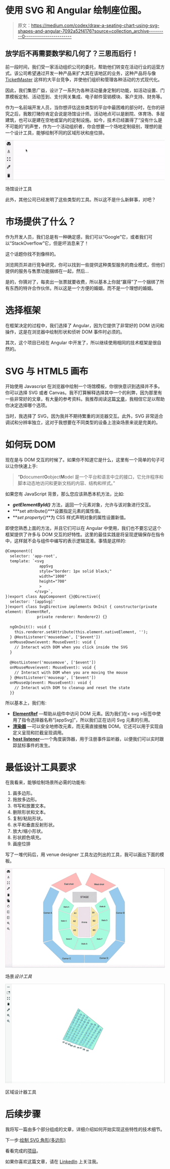 # 使用 SVG 和 Angular 绘制座位图。

> 原文：<https://medium.com/codex/draw-a-seating-chart-using-svg-shapes-and-angular-7092a52f4176?source=collection_archive---------0----------------------->

## 放学后不再需要数学和几何了？三思而后行！

前一段时间，我们受一家活动组织公司的委托，帮助他们转变在活动行业的运营方式。该公司希望通过开发一种产品来扩大其在该地区的业务，这种产品将与像 [TicketMaster](https://www.ticketmaster.com) 这样的大平台竞争，并使他们组织和管理各种活动的方式现代化。

因此，我们集思广益，设计了一系列为各种活动量身定制的功能，如活动设置、门票模板定制、活动签到、支付网关集成、电子邮件营销模块、客户支持、财务等。

作为一名前端开发人员，当你想评估这些类型的平台中最困难的部分时，在你的研究之后，我敢打赌你肯定会说是场馆设计师。活动地点可以是剧院、体育场、多层建筑，也可以是建在空地或室内的定制设施。如今，技术已经赢得了“没有什么是不可能的”的声誉，作为一个活动组织者，你会想要一个场地定制级别，理想的是一个设计工具，能够绘制不同的区域形状和座位排。

![](img/592b0cad01d5d9e90820c7862494c4f2.png)

场馆设计工具

此外，其他公司已经发明了这些类型的工具。所以这不是什么新鲜事，对吧？

# 市场提供了什么？

作为开发人员，我们总是有一种确定感，我们可以“Google”它，或者我们可以“StackOverflow”它，但是坏消息来了！

这个话题你找不到像样的。

浏览网页并进行竞争研究，你可以找到一些提供这种类型服务的商业模式，但他们提供的服务与售票功能捆绑在一起，然后…

是的，你猜对了，每卖出一张票就要收费，所以基本上你就“赢得”了一个捆绑了所有东西的特许合作伙伴。所以这是一个方便的婚姻，而不是一个理想的婚姻。

# 选择框架

在框架决定的过程中，我们选择了 Angular，因为它提供了非常好的 DOM 访问和操作，这是在浏览器中绘制形状和侦听 DOM 事件时必须的。

其次，这个项目已经在 Angular 中开发了，所以继续使用相同的技术框架是很自然的。

# SVG 与 HTML5 画布

开始使用 Javascript 在浏览器中绘制一个场馆模板，你很快意识到选择并不多。你可以选择 SVG 或者 Canvas。我不打算解释选择其中一个的利弊，因为那里有一些非常好的文章，有大量的参考资料。我推荐阅读这篇[文章](https://css-tricks.com/when-to-use-svg-vs-when-to-use-canvas/)，我相信它足以帮助你决定选择哪个选项。

当时，我选择了 SVG，因为我并不期待繁重的浏览器交互。此外，SVG 非常适合调试和分辨率独立，这对于我想要在不同类型的设备上渲染场景来说是完美的。

# 如何玩 DOM

现在是与 DOM 交互的时候了。如果你不知道它是什么，这里有一个简单的句子可以让你快速上手:

> “**D**document**O**object**M**odel 是一个平台和语言中立的接口，它允许程序和脚本动态地访问和更新文档的内容、结构和样式。”

如果您有 JavaScript 背景，那么您应该熟悉本机方法，比如:

*   ***getElementById()*** 方法，返回一个元素对象，允许与该对象进行交互。
*   ***set attribute()***设置指定元素的属性值。
*   ***set property*()**为 CSS 样式声明对象的属性设置新值。

即使您熟悉上面的方法，并且它们可以在 Angular 中使用，我们也不要忘记这个框架提供了许多与 DOM 交互的好特性。这里的最佳实践是将呈现逻辑保存在指令中，这样就不会与组件中编写的表示逻辑混淆。事情是这样的:

```
@Component({
  selector: 'app-root',
  template: `<svg 
               appSvg 
               style="border: 1px solid black;" 
               width="1000" 
               height="700" 
               >
             </svg>`,
})export class AppComponent {}@Directive({
  selector: '[appSvg]'
})export class SvgDirective implements OnInit { constructor(private element: ElementRef, 
              private renderer: Renderer2) {}

  ngOnInit(): void {
    this.renderer.setAttribute(this.element.nativeElement, '');
  } @HostListener('mousedown', ['$event'])
  onMouseDown(event: MouseEvent): void {
    // Interact with DOM when you click inside the SVG 
  }

  @HostListener('mousemove', ['$event'])
  onMouseMove(event: MouseEvent): void {
    // Interact with DOM when you are moving the mouse
  } @HostListener('mouseup', ['$event'])
  onMouseUp(event: MouseEvent): void {
    // Interact with DOM to cleanup and reset the state
  }}
```

所以基本上，我们有:

*   [**ElementRef**](https://angular.io/api/core/ElementRef) —帮助从组件中访问 DOM 元素。因为我们在< svg >标签中使用了指令选择器名称“[appSvg]”，所以我们正在访问 Svg 元素的引用。
*   [**渲染器**](https://angular.io/api/core/Renderer2) —可以安全地修改元素，而无需直接接触 DOM。它还可以用于实现自定义呈现和拦截呈现调用。
*   [**host listener**](https://angular.io/api/core/HostListener)—一个角度装饰器，用于注册事件监听器，以便我们可以实时跟踪鼠标事件的发生。

# 最低设计工具要求

在我看来，能够绘制场景所必需的功能有:

1.  画多边形。
2.  拖放多边形。
3.  书写和放置文本。
4.  删除形状和文本。
5.  复制/粘贴形状。
6.  水平和垂直反射形状。
7.  放大/缩小形状。
8.  形状颜色填充。
9.  画座位排

写了一堆代码后，用 venue designer 工具左边列出的工具，我可以画出下面的模板。

![](img/4673ba27e7adba13d00f13349946263f.png)

场景*设计工具*

![](img/b7744ef7ea48d8d004518186abc6e336.png)

区域设计器工具

# 后续步骤

我将写一篇由多个部分组成的文章，详细介绍如何开始实现这些特性的技术细节。

下一步:[绘制 SVG 角形(多边形)](https://orlandokaramani.medium.com/draw-svg-shapes-in-angular-polygons-897bfb4614fc)

看看完成的[项目](https://seats.better.network)。

如果你喜欢这篇文章，请在 [LinkedIn](https://www.linkedin.com/in/orlando-karamani/) 上关注我。